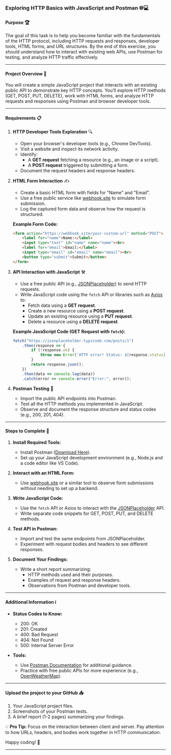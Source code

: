 ### Exploring HTTP Basics with JavaScript and Postman 🌐💻  

#### **Purpose** 🏆  
The goal of this task is to help you become familiar with the fundamentals of the HTTP protocol, including HTTP requests and responses, developer tools, HTML forms, and URL structures. By the end of this exercise, you should understand how to interact with existing web APIs, use Postman for testing, and analyze HTTP traffic effectively.  

---

#### **Project Overview** 📖  
You will create a simple JavaScript project that interacts with an existing public API to demonstrate key HTTP concepts. You’ll explore HTTP methods (GET, POST, PUT, DELETE), work with HTML forms, and analyze HTTP requests and responses using Postman and browser developer tools.  

---

#### **Requirements** 📋  

1. **HTTP Developer Tools Exploration** 🔍  
   - Open your browser's developer tools (e.g., Chrome DevTools).  
   - Visit a website and inspect its network activity.  
   - Identify:  
     - A **GET request** fetching a resource (e.g., an image or a script).  
     - A **POST request** triggered by submitting a form.  
   - Document the request headers and response headers.  

2. **HTML Form Interaction** ✍️  
   - Create a basic HTML form with fields for "Name" and "Email".  
   - Use a free public service like [webhook.site](https://webhook.site/) to simulate form submission.  
   - Log the captured form data and observe how the request is structured.  

   **Example Form Code:**  
   ```html  
   <form action="https://webhook.site/your-custom-url" method="POST">  
       <label for="name">Name:</label>  
       <input type="text" id="name" name="name"><br>  
       <label for="email">Email:</label>  
       <input type="email" id="email" name="email"><br>  
       <button type="submit">Submit</button>  
   </form>  
   ```  

3. **API Interaction with JavaScript** 🛠️  
   - Use a free public API (e.g., [JSONPlaceholder](https://jsonplaceholder.typicode.com/)) to send HTTP requests.  
   - Write JavaScript code using the `fetch` API or libraries such as [Axios](https://axios-http.com/) to:  
     - Fetch data using a **GET request**.  
     - Create a new resource using a **POST request**.  
     - Update an existing resource using a **PUT request**.  
     - Delete a resource using a **DELETE request**.  

   **Example JavaScript Code (GET Request with `fetch`):**  
   ```javascript  
   fetch("https://jsonplaceholder.typicode.com/posts/1")  
       .then(response => {  
           if (!response.ok) {  
               throw new Error(`HTTP error! Status: ${response.status}`);  
           }  
           return response.json();  
       })  
       .then(data => console.log(data))  
       .catch(error => console.error("Error:", error));  
   ```  

4. **Postman Testing** 🧪  
   - Import the public API endpoints into Postman.  
   - Test all the HTTP methods you implemented in JavaScript.  
   - Observe and document the response structure and status codes (e.g., 200, 201, 404).  

---

#### **Steps to Complete** 🚀  

1. **Install Required Tools:**  
   - Install Postman ([Download Here](https://www.postman.com/downloads/)).  
   - Set up your JavaScript development environment (e.g., Node.js and a code editor like VS Code).  

2. **Interact with an HTML Form:**  
   - Use [webhook.site](https://webhook.site/) or a similar tool to observe form submissions without needing to set up a backend.  

3. **Write JavaScript Code:**  
   - Use the `fetch` API or Axios to interact with the [JSONPlaceholder](https://jsonplaceholder.typicode.com/) API.  
   - Write separate code snippets for GET, POST, PUT, and DELETE methods.  

4. **Test API in Postman:**  
   - Import and test the same endpoints from JSONPlaceholder.  
   - Experiment with request bodies and headers to see different responses.  

5. **Document Your Findings:**  
   - Write a short report summarizing:  
     - HTTP methods used and their purposes.  
     - Examples of request and response headers.  
     - Observations from Postman and developer tools.  

---  

#### **Additional Information** ℹ️  

- **Status Codes to Know:**  
  - 200: OK  
  - 201: Created  
  - 400: Bad Request  
  - 404: Not Found  
  - 500: Internal Server Error  

- **Tools:**  
  - Use [Postman Documentation](https://learning.postman.com/) for additional guidance.  
  - Practice with free public APIs for more experience (e.g., [OpenWeatherMap](https://openweathermap.org/api)).  

---  

#### **Upload the project to your GitHub** 📤  

1. Your JavaScript project files.  
2. Screenshots of your Postman tests.  
3. A brief report (1-2 pages) summarizing your findings.  

💡 **Pro Tip:** Focus on the interaction between client and server. Pay attention to how URLs, headers, and bodies work together in HTTP communication.  

Happy coding! 🎉  

---  

